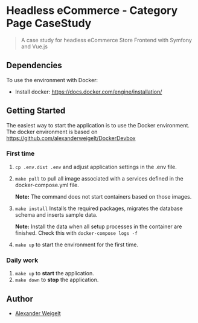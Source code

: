 # Headless eCommerce - Category Page CaseStudy

> A case study for headless eCommerce Store Frontend with Symfony and Vue.js

## Dependencies

To use the environment with Docker:
-   Install docker: https://docs.docker.com/engine/installation/

## Getting Started

The easiest way to start the application is to use the Docker environment. 
The docker environment is based on https://github.com/alexanderweigelt/DockerDevbox

### First time

1. `cp .env.dist .env` and adjust application settings in the .env file.
2. `make pull` to pull all image associated with a services defined in the docker-compose.yml file. 

    **Note:** The command does not start containers based on those images.

3. `make install` Installs the required packages, migrates the database schema and inserts sample data.
    
    **Note:** Install the data when all setup processes in the container are finished. Check this with `docker-compose logs -f`

4. `make up` to start the environment for the first time.

### Daily work

1. `make up` to **start** the application.
2. `make down` to **stop** the application.

## Author

* [Alexander Weigelt](mailto:webdesign@alexander-weigelt.de)
